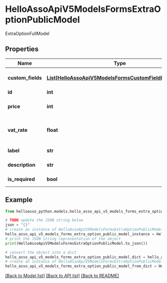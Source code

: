 # HelloAssoApiV5ModelsFormsExtraOptionPublicModel

ExtraOptionFullModel

## Properties

Name | Type | Description | Notes
------------ | ------------- | ------------- | -------------
**custom_fields** | [**List[HelloAssoApiV5ModelsFormsCustomFieldPublicModel]**](HelloAssoApiV5ModelsFormsCustomFieldPublicModel.md) | List of custom fields to be filled by the user | [optional] 
**id** | **int** | Id | [optional] 
**price** | **int** | Price of the extraOption, can be free | [optional] 
**vat_rate** | **float** | Vat rate if applicable  Amount have to be 0.10 for 10% | [optional] 
**label** | **str** | The name of the option | [optional] 
**description** | **str** | The description of the option | [optional] 
**is_required** | **bool** | Additional option is required/mandatory | [optional] [readonly] 

## Example

```python
from helloasso_python.models.hello_asso_api_v5_models_forms_extra_option_public_model import HelloAssoApiV5ModelsFormsExtraOptionPublicModel

# TODO update the JSON string below
json = "{}"
# create an instance of HelloAssoApiV5ModelsFormsExtraOptionPublicModel from a JSON string
hello_asso_api_v5_models_forms_extra_option_public_model_instance = HelloAssoApiV5ModelsFormsExtraOptionPublicModel.from_json(json)
# print the JSON string representation of the object
print(HelloAssoApiV5ModelsFormsExtraOptionPublicModel.to_json())

# convert the object into a dict
hello_asso_api_v5_models_forms_extra_option_public_model_dict = hello_asso_api_v5_models_forms_extra_option_public_model_instance.to_dict()
# create an instance of HelloAssoApiV5ModelsFormsExtraOptionPublicModel from a dict
hello_asso_api_v5_models_forms_extra_option_public_model_from_dict = HelloAssoApiV5ModelsFormsExtraOptionPublicModel.from_dict(hello_asso_api_v5_models_forms_extra_option_public_model_dict)
```
[[Back to Model list]](../README.md#documentation-for-models) [[Back to API list]](../README.md#documentation-for-api-endpoints) [[Back to README]](../README.md)


